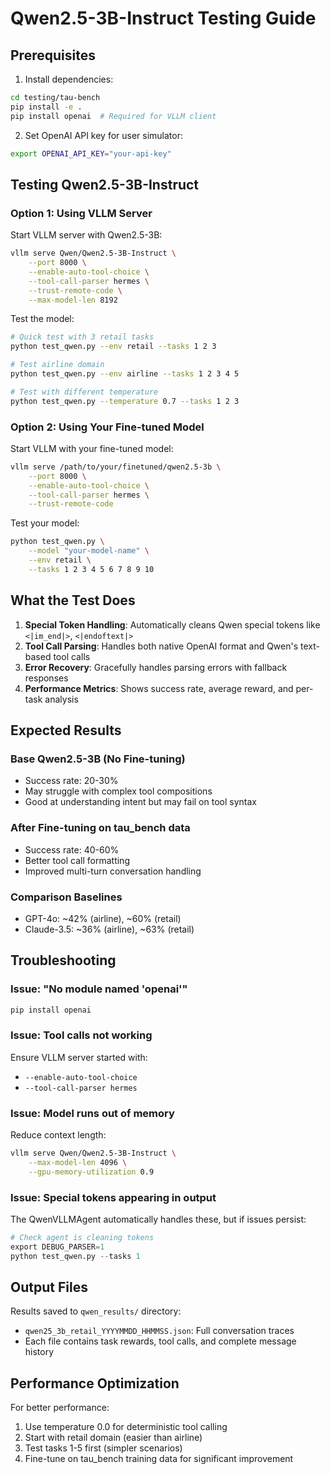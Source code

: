 # Qwen2.5-3B-Instruct Testing Guide

## Prerequisites

1. Install dependencies:
```bash
cd testing/tau-bench
pip install -e .
pip install openai  # Required for VLLM client
```

2. Set OpenAI API key for user simulator:
```bash
export OPENAI_API_KEY="your-api-key"
```

## Testing Qwen2.5-3B-Instruct

### Option 1: Using VLLM Server

Start VLLM server with Qwen2.5-3B:
```bash
vllm serve Qwen/Qwen2.5-3B-Instruct \
    --port 8000 \
    --enable-auto-tool-choice \
    --tool-call-parser hermes \
    --trust-remote-code \
    --max-model-len 8192
```

Test the model:
```bash
# Quick test with 3 retail tasks
python test_qwen.py --env retail --tasks 1 2 3

# Test airline domain
python test_qwen.py --env airline --tasks 1 2 3 4 5

# Test with different temperature
python test_qwen.py --temperature 0.7 --tasks 1 2 3
```

### Option 2: Using Your Fine-tuned Model

Start VLLM with your fine-tuned model:
```bash
vllm serve /path/to/your/finetuned/qwen2.5-3b \
    --port 8000 \
    --enable-auto-tool-choice \
    --tool-call-parser hermes \
    --trust-remote-code
```

Test your model:
```bash
python test_qwen.py \
    --model "your-model-name" \
    --env retail \
    --tasks 1 2 3 4 5 6 7 8 9 10
```

## What the Test Does

1. **Special Token Handling**: Automatically cleans Qwen special tokens like `<|im_end|>`, `<|endoftext|>`
2. **Tool Call Parsing**: Handles both native OpenAI format and Qwen's text-based tool calls
3. **Error Recovery**: Gracefully handles parsing errors with fallback responses
4. **Performance Metrics**: Shows success rate, average reward, and per-task analysis

## Expected Results

### Base Qwen2.5-3B (No Fine-tuning)
- Success rate: 20-30%
- May struggle with complex tool compositions
- Good at understanding intent but may fail on tool syntax

### After Fine-tuning on tau_bench data
- Success rate: 40-60%
- Better tool call formatting
- Improved multi-turn conversation handling

### Comparison Baselines
- GPT-4o: ~42% (airline), ~60% (retail)
- Claude-3.5: ~36% (airline), ~63% (retail)

## Troubleshooting

### Issue: "No module named 'openai'"
```bash
pip install openai
```

### Issue: Tool calls not working
Ensure VLLM server started with:
- `--enable-auto-tool-choice`
- `--tool-call-parser hermes`

### Issue: Model runs out of memory
Reduce context length:
```bash
vllm serve Qwen/Qwen2.5-3B-Instruct \
    --max-model-len 4096 \
    --gpu-memory-utilization 0.9
```

### Issue: Special tokens appearing in output
The QwenVLLMAgent automatically handles these, but if issues persist:
```python
# Check agent is cleaning tokens
export DEBUG_PARSER=1
python test_qwen.py --tasks 1
```

## Output Files

Results saved to `qwen_results/` directory:
- `qwen25_3b_retail_YYYYMMDD_HHMMSS.json`: Full conversation traces
- Each file contains task rewards, tool calls, and complete message history

## Performance Optimization

For better performance:
1. Use temperature 0.0 for deterministic tool calling
2. Start with retail domain (easier than airline)
3. Test tasks 1-5 first (simpler scenarios)
4. Fine-tune on tau_bench training data for significant improvement